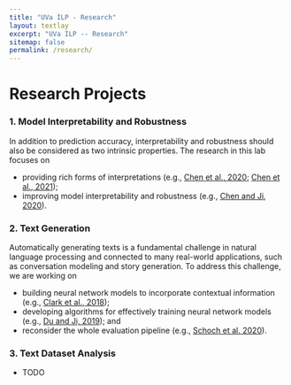 ```yaml
---
title: "UVa ILP - Research"
layout: textlay
excerpt: "UVa ILP -- Research"
sitemap: false
permalink: /research/
---
```


# Research Projects


### 1. Model Interpretability and Robustness

In addition to prediction accuracy, interpretability and robustness should also be considered as two intrinsic properties. The research in this lab focuses on 

- providing rich forms of interpretations (e.g., [Chen et al., 2020](https://www.aclweb.org/anthology/2020.acl-main.494/); [Chen et al., 2021](https://www.aclweb.org/anthology/2021.naacl-main.306/));
- improving model interpretability and robustness (e.g., [Chen and Ji, 2020](https://www.aclweb.org/anthology/2020.emnlp-main.347/)).

### 2. Text Generation

Automatically generating texts is a fundamental challenge in natural language processing and connected to many real-world applications, such as conversation modeling and story generation.
To address this challenge, we are working on 

- building neural network models to incorporate contextual information (e.g., [Clark et al., 2018](https://www.aclweb.org/anthology/N18-1204/));
- developing algorithms for effectively training neural network models (e.g., [Du and Ji, 2019](https://www.aclweb.org/anthology/D19-1619/)); and
- reconsider the whole evaluation pipeline (e.g., [Schoch et al. 2020](https://www.aclweb.org/anthology/2020.evalnlgeval-1.2/)).

### 3. Text Dataset Analysis

- TODO

<!-- Research project 1 -->
 
<!-- ## Research -->
 
<!-- ![]({{ site.url }}{{ site.baseurl }}/images/respic/research-1.jpg){: style="width: 300px; float: right; border: 10px"} -->

<!-- Research project 2 -->

<!-- ## Research -->

<!-- ![]({{ site.url }}{{ site.baseurl }}/images/respic/research-2.jpg){: style="width: 300px; float: left; border: 10px"} -->
